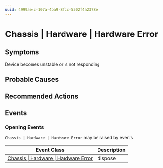 ```yaml
---
uuid: 4999ae4c-107a-4ba9-8fcc-5302f4a2378e
---
```

# Chassis | Hardware | Hardware Error

## Symptoms

Device becomes unstable or is not responding

## Probable Causes

## Recommended Actions

## Events

### Opening Events
`Chassis | Hardware | Hardware Error` may be raised by events

| Event Class                                                                                            | Description |
| ------------------------------------------------------------------------------------------------------ | ----------- |
| [Chassis \| Hardware \| Hardware Error](../event-classes-reference/chassis/hardware/hardware-error.md) | dispose     |
